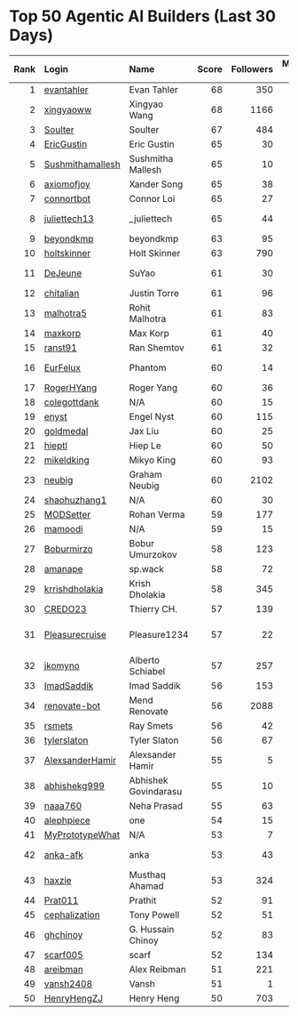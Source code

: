 # Top 50 Agentic AI Builders (Last 30 Days)

| Rank | Login | Name | Score | Followers | Merged PRs | Reviews | Hireable | Company |
|---:|:---|:---|---:|---:|---:|---:|:---:|:---|
| 1 | [evantahler](https://github.com/evantahler) | Evan Tahler | 68 | 350 | 38 | 84 | ✅ | @arcade-ai   |
| 2 | [xingyaoww](https://github.com/xingyaoww) | Xingyao Wang | 68 | 1166 | 50 | 111 | ✅ | All Hands AI |
| 3 | [Soulter](https://github.com/Soulter) | Soulter  | 67 | 484 | 26 | 56 | ✅ | @astrbotdevs |
| 4 | [EricGustin](https://github.com/EricGustin) | Eric Gustin | 65 | 30 | 28 | 107 | ✅ | @ArcadeAI |
| 5 | [Sushmithamallesh](https://github.com/Sushmithamallesh) | Sushmitha Mallesh | 65 | 10 | 27 | 54 | ✅ | N/A |
| 6 | [axiomofjoy](https://github.com/axiomofjoy) | Xander Song | 65 | 38 | 27 | 138 | ✅ | N/A |
| 7 | [connortbot](https://github.com/connortbot) | Connor Loi | 65 | 27 | 50 | 110 | ✅ | University of Waterloo |
| 8 | [juliettech13](https://github.com/juliettech13) | _juliettech | 65 | 44 | 42 | 109 | ✅ | @helicone, @lewagon, @aragon, @cyfrin |
| 9 | [beyondkmp](https://github.com/beyondkmp) | beyondkmp | 63 | 95 | 23 | 197 | ✅ | N/A |
| 10 | [holtskinner](https://github.com/holtskinner) | Holt Skinner | 63 | 790 | 50 | 79 |  | @google  |
| 11 | [DeJeune](https://github.com/DeJeune) | SuYao | 61 | 30 | 29 | 149 |  | Chinese Academy of Sciences University |
| 12 | [chitalian](https://github.com/chitalian) | Justin Torre | 61 | 96 | 50 | 96 |  | Helicone  |
| 13 | [malhotra5](https://github.com/malhotra5) | Rohit Malhotra | 61 | 83 | 50 | 163 |  | Carnegie Mellon University  |
| 14 | [maxkorp](https://github.com/maxkorp) | Max Korp | 61 | 40 | 28 | 34 | ✅ | @copilotkit |
| 15 | [ranst91](https://github.com/ranst91) | Ran Shemtov | 61 | 32 | 50 | 78 |  | N/A |
| 16 | [EurFelux](https://github.com/EurFelux) | Phantom | 60 | 14 | 49 | 128 |  | Northwestern Polytechnical University |
| 17 | [RogerHYang](https://github.com/RogerHYang) | Roger Yang | 60 | 36 | 49 | 133 |  | N/A |
| 18 | [colegottdank](https://github.com/colegottdank) | N/A | 60 | 15 | 50 | 111 |  | N/A |
| 19 | [enyst](https://github.com/enyst) | Engel Nyst | 60 | 115 | 50 | 141 |  | N/A |
| 20 | [goldmedal](https://github.com/goldmedal) | Jax Liu | 60 | 25 | 27 | 120 |  | Canner |
| 21 | [hieptl](https://github.com/hieptl) | Hiep Le | 60 | 50 | 50 | 72 |  | N/A |
| 22 | [mikeldking](https://github.com/mikeldking) | Mikyo King | 60 | 93 | 50 | 57 |  | Arize AI |
| 23 | [neubig](https://github.com/neubig) | Graham Neubig | 60 | 2102 | 15 | 197 |  | Carnegie Mellon University / All Hands AI |
| 24 | [shaohuzhang1](https://github.com/shaohuzhang1) | N/A | 60 | 30 | 50 | 85 |  | N/A |
| 25 | [MODSetter](https://github.com/MODSetter) | Rohan Verma | 59 | 177 | 24 | 50 |  | N/A |
| 26 | [mamoodi](https://github.com/mamoodi) | N/A | 59 | 15 | 30 | 42 |  | N/A |
| 27 | [Boburmirzo](https://github.com/Boburmirzo) | Bobur Umurzokov | 58 | 123 | 18 | 71 | ✅ | Microsoft |
| 28 | [amanape](https://github.com/amanape) | sp.wack | 58 | 72 | 23 | 61 |  | N/A |
| 29 | [krrishdholakia](https://github.com/krrishdholakia) | Krish Dholakia | 58 | 345 | 48 | 26 | ✅ | N/A |
| 30 | [CREDO23](https://github.com/CREDO23) | Thierry CH. | 57 | 139 | 22 | 200 |  | @ever-co  |
| 31 | [Pleasurecruise](https://github.com/Pleasurecruise) | Pleasure1234 | 57 | 22 | 16 | 153 | ✅ | @CompPsyUnion @CherryHQ @MaaAssistantArknights |
| 32 | [jkomyno](https://github.com/jkomyno) | Alberto Schiabel | 57 | 257 | 16 | 148 | ✅ | @prisma |
| 33 | [ImadSaddik](https://github.com/ImadSaddik) | Imad Saddik | 56 | 153 | 21 | 65 |  | N/A |
| 34 | [renovate-bot](https://github.com/renovate-bot) | Mend Renovate | 56 | 2088 | 49 | 32 |  | @mend |
| 35 | [rsmets](https://github.com/rsmets) | Ray Smets | 56 | 42 | 39 | 19 | ✅ | N/A |
| 36 | [tylerslaton](https://github.com/tylerslaton) | Tyler Slaton | 56 | 67 | 42 | 35 |  | N/A |
| 37 | [AlexsanderHamir](https://github.com/AlexsanderHamir) | Alexsander Hamir | 55 | 5 | 34 | 43 |  | Open Source Contributor |
| 38 | [abhishekg999](https://github.com/abhishekg999) | Abhishek Govindarasu | 55 | 10 | 15 | 107 | ✅ | N/A |
| 39 | [naaa760](https://github.com/naaa760) | Neha Prasad | 55 | 63 | 20 | 74 |  | N/A |
| 40 | [alephpiece](https://github.com/alephpiece) | one | 54 | 15 | 19 | 143 |  | N/A |
| 41 | [MyPrototypeWhat](https://github.com/MyPrototypeWhat) | N/A | 53 | 7 | 15 | 158 | ✅ | N/A |
| 42 | [anka-afk](https://github.com/anka-afk) | anka | 53 | 43 | 18 | 68 |  | South China University of Technology |
| 43 | [haxzie](https://github.com/haxzie) | Musthaq Ahamad | 53 | 324 | 27 | 23 |  | @composiohq |
| 44 | [Prat011](https://github.com/Prat011) | Prathit | 52 | 91 | 10 | 248 | ✅ | N/A |
| 45 | [cephalization](https://github.com/cephalization) | Tony Powell | 52 | 51 | 17 | 149 |  | @Arize-ai |
| 46 | [ghchinoy](https://github.com/ghchinoy) | G. Hussain Chinoy | 52 | 83 | 48 | 17 |  | N/A |
| 47 | [scarf005](https://github.com/scarf005) | scarf | 52 | 134 | 17 | 74 |  | @quotabook |
| 48 | [areibman](https://github.com/areibman) | Alex Reibman | 51 | 221 | 17 | 24 | ✅ | N/A |
| 49 | [vansh2408](https://github.com/vansh2408) | Vansh | 51 | 1 | 50 | 39 |  | N/A |
| 50 | [HenryHengZJ](https://github.com/HenryHengZJ) | Henry Heng | 50 | 703 | 31 | 2 | ✅ | N/A |
